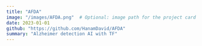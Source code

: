 ```yaml
---
title: "AFDA"
image: "/images/AFDA.png"  # Optional: image path for the project card
date: 2023-01-01
github: "https://github.com/HanamDavid/AFDA"
summary: "Alzheimer detection AI with TF"
---
```


